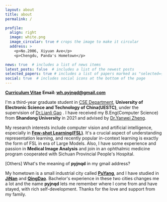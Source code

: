 ```yaml
---
layout: about
title: about
permalink: /

profile:
  align: right
  image: white.png
  image_circular: true # crops the image to make it circular
  address: >
    <p>No.2006, Xiyuan Ave</p>
    <p>Chengdu, Panda's Hometown</p>

news: true  # includes a list of news items
latest_posts: false  # includes a list of the newest posts
selected_papers: true # includes a list of papers marked as "selected={true}"
social: true  # includes social icons at the bottom of the page
---
```

[**Curriculum Vitae**](/assets/pdf/haowu_cv.pdf)  **Email: wh.pyjnqd@gmail.com**

I'm a third-year graduate student in [CSE Department](https://www.en.scse.uestc.edu.cn/), **University of Electronic Science and Technology of China(UESTC)**, under the supervision of [Dr.Lianli Gao](https://lianligao.github.io/) . I have received my B.Eng(Computer Science) from **Shandong University** in 2021 and advised by [Dr.Yanwei Zheng](https://ivyzheng.github.io/).

My research interests include computer vision and artificial intelligence, especially in [**Few-shot Learning(FSL)**](https://lilianweng.github.io/posts/2023-03-15-prompt-engineering/#few-shot). It's a crucial aspect of understanding representation learning, and recently popular in-context learning is exactly the form of FSL in era of Large Models. Also, I have some experience and passion in **Medical Image Analysis** and join in an ophthalmic medicine program cooperated with Sichuan Provincial People's Hospital.

[Others] What's the meaning of **pyjnqd** in my gmail address?

My hometown is a small industrial city called [**PuYang**](https://en.wikipedia.org/wiki/Puyang), and I have studied in [**JiNan**](https://en.wikipedia.org/wiki/Jinan) and [**QingDao**](https://en.wikipedia.org/wiki/Qingdao). Bachelor's experience in these two cities changes me a lot and the name **pyjnqd** lets me remember where I come from and have stayed, with rich self-development. Thanks for the love and support from my family.





